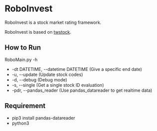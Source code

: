 # RoboInvest
RoboInvest is a stock market rating framework.

RoboInvest is based on [twstock](https://github.com/mlouielu/twstock).

## How to Run
  RoboMain.py -h
  * -dt DATETIME, --datetime DATETIME          (Give a specific end date)
  * -u, --update                               (Update stock codes)
  * -d, --debug                                (Debug mode)
  * -s, --single                               (Get a single stock ID evaluation)
  * -pdr, --pandas_reader                      (Use pandas_datareader to get realtime data)
  
## Requirement
* pip3 install pandas-datareader
* python3

